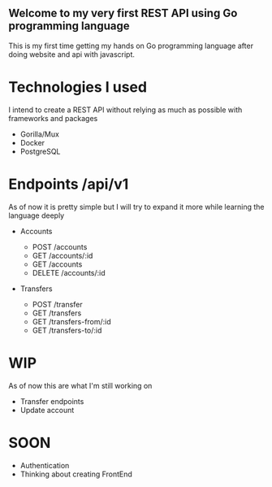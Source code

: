 ## Welcome to my very first REST API using Go programming language
This is my first time getting my hands on Go programming language after doing website and api with javascript.

# Technologies I used
I intend to create a REST API without relying as much as possible with frameworks and packages
- Gorilla/Mux
- Docker
- PostgreSQL

# Endpoints /api/v1
As of now it is pretty simple but I will try to expand it more while learning the language deeply
- Accounts
    - POST /accounts
    - GET /accounts/:id
    - GET /accounts
    - DELETE /accounts/:id

- Transfers
    - POST /transfer
    - GET /transfers
    - GET /transfers-from/:id
    - GET /transfers-to/:id

# WIP
As of now this are what I'm still working on
- Transfer endpoints
- Update account

# SOON
- Authentication
- Thinking about creating FrontEnd
